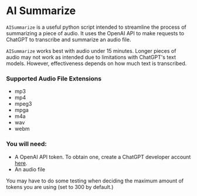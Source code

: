# AI Summarize

`AISummarize` is a useful python script intended to streamline the process of summarizing a piece of audio. It uses the OpenAI API to make requests to ChatGPT to transcribe and summarize an audio file.

`AISummarize` works best with audio under 15 minutes. Longer pieces of audio may not work as intended due to limitations with ChatGPT's text models. However, effectiveness depends on how much text is transcribed.

### Supported Audio File Extensions

- mp3
- mp4
- mpeg3
- mpga
- m4a
- wav
- webm

### You will need:

- A OpenAI API token. To obtain one, create a ChatGPT developer account [here](https://platform.openai.com/).
- An audio file

You may have to do some testing when deciding the maximum amount of tokens you are using (set to 300 by default.)